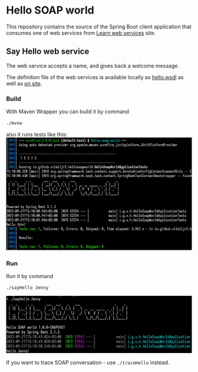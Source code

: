 # Hello SOAP world

This repository contains the source of the Spring Boot client application that consumes
one of web services from [Learn web services][learnwebservices] site.

## Say Hello web service

The web service accepts a name, and gives back a welcome message.

The definition file of the web services ia available locally as [hello.wsdl][local-wsdl]
as well as [on site][on-site-wsdl].

### Build

With Maven Wrapper you can build it by command

```bash
./mvnw
```

also it runs tests like this:
![Build](build.png)

### Run

Run it by command

```bash
./sayHello Jenny
```
![Run](run.png)

If you want to trace SOAP conversation - use `./traceHello` instead.

[learnwebservices]: http://learnwebservices.com

[local-wsdl]: wsdl/hello.wsdl

[on-site-wsdl]: https://apps.learnwebservices.com/services/hello?WSDL
